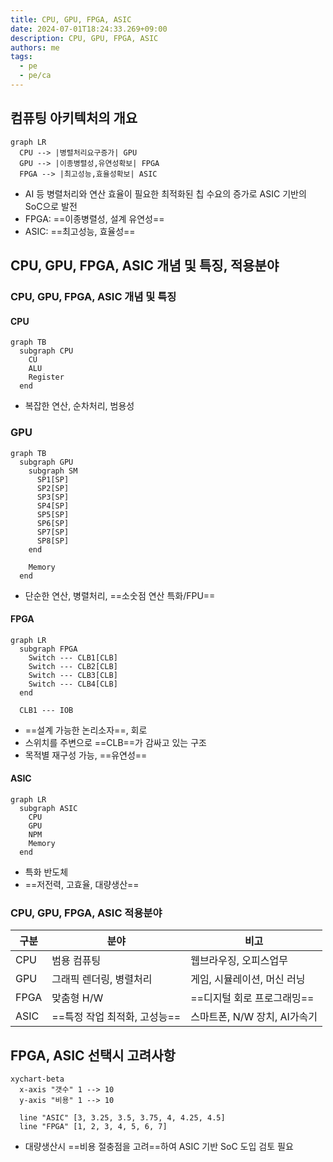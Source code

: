 ```yaml
---
title: CPU, GPU, FPGA, ASIC
date: 2024-07-01T18:24:33.269+09:00
description: CPU, GPU, FPGA, ASIC
authors: me
tags:
  - pe
  - pe/ca 
---
```


## 컴퓨팅 아키텍처의 개요

```mermaid
graph LR
  CPU --> |병렬처리요구증가| GPU
  GPU --> |이종병렬성,유연성확보| FPGA
  FPGA --> |최고성능,효율성확보| ASIC
```

- AI 등 병렬처리와 연산 효율이 필요한 최적화된 칩 수요의 증가로 ASIC 기반의 SoC으로 발전
- FPGA: ==이종병렬성, 설계 유연성==
- ASIC: ==최고성능, 효율성==

## CPU, GPU, FPGA, ASIC 개념 및 특징, 적용분야

### CPU, GPU, FPGA, ASIC 개념 및 특징

#### CPU

```mermaid
graph TB
  subgraph CPU
    CU 
    ALU 
    Register
  end
```

- 복잡한 연산, 순차처리, 범용성

### GPU

```mermaid
graph TB
  subgraph GPU
    subgraph SM
      SP1[SP]
      SP2[SP]
      SP3[SP]
      SP4[SP]
      SP5[SP]
      SP6[SP]
      SP7[SP]
      SP8[SP]
    end

    Memory
  end
```

- 단순한 연산, 병렬처리, ==소숫점 연산 특화/FPU==

#### FPGA

```mermaid
graph LR
  subgraph FPGA
    Switch --- CLB1[CLB]
    Switch --- CLB2[CLB]
    Switch --- CLB3[CLB]
    Switch --- CLB4[CLB]
  end

  CLB1 --- IOB
```

- ==설계 가능한 논리소자==, 회로
- 스위치를 주변으로 ==CLB==가 감싸고 있는 구조
- 목적별 재구성 가능, ==유연성==

#### ASIC

```mermaid
graph LR
  subgraph ASIC
    CPU
    GPU
    NPM
    Memory
  end
```

- 특화 반도체
- ==저전력, 고효율, 대량생산==

### CPU, GPU, FPGA, ASIC 적용분야

| 구분 | 분야 | 비고 |
| --- | --- | --- |
| CPU | 범용 컴퓨팅 | 웹브라우징, 오피스업무 |
| GPU | 그래픽 렌더링, 병렬처리 | 게임, 시뮬레이션, 머신 러닝 |
| FPGA | 맞춤형 H/W | ==디지털 회로 프로그래밍== |
| ASIC | ==특정 작업 최적화, 고성능== | 스마트폰, N/W 장치, AI가속기 |

## FPGA, ASIC 선택시 고려사항

```mermaid
xychart-beta
  x-axis "갯수" 1 --> 10
  y-axis "비용" 1 --> 10

  line "ASIC" [3, 3.25, 3.5, 3.75, 4, 4.25, 4.5]
  line "FPGA" [1, 2, 3, 4, 5, 6, 7]
```

- 대량생산시 ==비용 절충점을 고려==하여 ASIC 기반 SoC 도입 검토 필요
